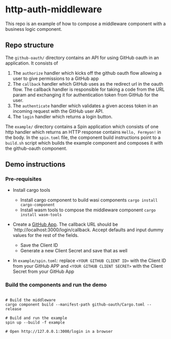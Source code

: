 # http-auth-middleware


This repo is an example of how to compose a middleware component with a business logic component.

## Repo structure

The `github-oauth/` directory contains an API for using GitHub oauth in an application. It consists of

1. The `authorize` handler which kicks off the github oauth flow allowing a user to give permissions to a GitHub app
2. The `callback` handler which GitHub uses as the redirect url in the oauth flow. The callback handler is responsible for taking a code from the URL param and exchanging it for authentication token from GitHub for the user.
3. The `authenticate` handler which validates a given access token in an incoming request with the GitHub user API.
4. The `login` handler which returns a login button.

The `example/` directory contains a Spin application which consists of one http handler which returns an HTTP response contains `Hello, Fermyon!` in the body. In the `spin.toml` file, the component build instructions point to a `build.sh` script which builds the example component and composes it with the github-oauth component.


## Demo instructions

### Pre-requisites

- Install cargo tools
    - Install cargo component to build wasi components `cargo install cargo-component`
    - Install wasm tools to compose the middleware component `cargo install wasm-tools`
- Create a [GitHub App](https://github.com/settings/apps/new). The callback URL should be `http://localhost:3000/login/callback. Accept defaults and input dummy values for the rest of the fields.
    - Save the Client ID
    - Generate a new Client Secret and save that as well

- In `example/spin.toml`: replace `<YOUR GITHUB CLIENT ID>` with the Client ID from your GitHub APP and `<YOUR GITHUB CLIENT SECRET>` with the Client Secret from your GitHub App

### Build the components and run the demo

```

# Build the middleware
cargo component build --manifest-path github-oauth/Cargo.toml --release

# Build and run the example
spin up --build -f example

# Open http://127.0.0.1:3000/login in a browser
```